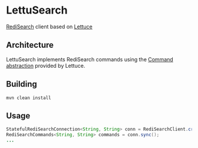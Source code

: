 # LettuSearch
[RediSearch](https://oss.redislabs.com/redisearch) client based on [Lettuce](https://lettuce.io)

## Architecture
LettuSearch implements RediSearch commands using the [Command abstraction](https://lettuce.io/core/5.0.1.RELEASE/reference/#_custom_commands) provided by Lettuce.

## Building
```
mvn clean install
```

## Usage
```java
StatefulRediSearchConnection<String, String> conn = RediSearchClient.create("redis://localhost").connect();
RediSearchCommands<String, String> commands = conn.sync();
...
```
